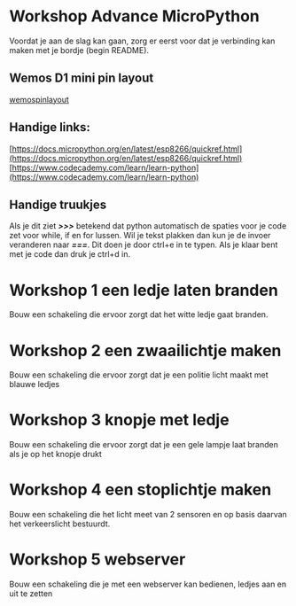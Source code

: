 # Workshop Advance MicroPython

Voordat je aan de slag kan gaan, zorg er eerst voor dat je verbinding kan maken met je bordje (begin README).


## Wemos D1 mini pin layout

[wemospinlayout](images/wemospins.jpg)


## Handige links:

[https://docs.micropython.org/en/latest/esp8266/quickref.html](https://docs.micropython.org/en/latest/esp8266/quickref.html)
[https://www.codecademy.com/learn/learn-python](https://www.codecademy.com/learn/learn-python)

## Handige truukjes

Als je dit ziet ***>>>*** betekend dat python automatisch de spaties voor je code zet voor while, if en for lussen. Wil je tekst plakken dan kun je de invoer veranderen naar ***===***. Dit doen je door ctrl+e in te typen. Als je klaar bent met je code dan druk je ctrl+d in.

# Workshop 1 een ledje laten branden
Bouw een schakeling die ervoor zorgt dat het witte ledje gaat branden.

# Workshop 2 een zwaailichtje maken
Bouw een schakeling die ervoor zorgt dat je een politie licht maakt met blauwe ledjes

# Workshop 3 knopje met ledje
Bouw een schakeling die ervoor zorgt dat je een gele lampje laat branden als je op het knopje drukt

# Workshop 4 een stoplichtje maken
Bouw een schakeling die het licht meet van 2 sensoren en op basis daarvan het verkeerslicht bestuurdt.

# Workshop 5 webserver
Bouw een schakeling die je met een webserver kan bedienen, ledjes aan en uit te zetten
